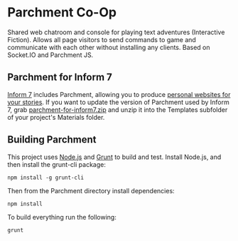 Parchment Co-Op
=========

Shared web chatroom and console for playing text adventures (Interactive Fiction). Allows all page visitors to send commands to game and communicate with each other without installing any clients. Based on Socket.IO and Parchment JS.


Parchment for Inform 7
----------------------

[Inform 7](http://inform7.com/) includes Parchment, allowing you to produce [personal websites for your stories](http://inform7.com/learn/man/doc394.html). If you want to update the version of Parchment used by Inform 7, grab [parchment-for-inform7.zip](https://raw.github.com/curiousdannii/parchment/master/lib/parchment-for-inform7.zip) and unzip it into the Templates subfolder of your project's Materials folder.

Building Parchment
-----------------

This project uses [Node.js](http://nodejs.org/) and [Grunt](http://gruntjs.com/) to build and test. Install Node.js, and then install the grunt-cli package:

```
npm install -g grunt-cli
```

Then from the Parchment directory install dependencies:

```
npm install
```

To build everything run the following:

```
grunt
```